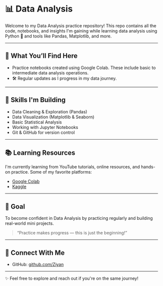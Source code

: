 
# 📊 Data Analysis 

Welcome to my Data Analysis practice repository! This repo contains all the code, notebooks, and insights I'm gaining while learning data analysis using Python 🐍 and tools like Pandas, Matplotlib, and more.

---

## 📁 What You’ll Find Here

- Practice notebooks created using Google Colab. These include basic to intermediate data analysis operations.
- 🛠 Regular updates as I progress in my data journey.

---

## 🚀 Skills I'm Building

- Data Cleaning & Exploration (Pandas)
- Data Visualization (Matplotlib & Seaborn)
- Basic Statistical Analysis
- Working with Jupyter Notebooks
- Git & GitHub for version control

---

## 📚 Learning Resources

I'm currently learning from YouTube tutorials, online resources, and hands-on practice. Some of my favorite platforms:
- [Google Colab](https://colab.research.google.com/)
- [Kaggle](https://www.kaggle.com/)
---

## 🎯 Goal

To become confident in Data Analysis by practicing regularly and building real-world mini projects.

> “Practice makes progress — this is just the beginning!”

---

## 🔗 Connect With Me

- GitHub: [github.com/Ziyan](https://github.com/Ziyan)

---

✨ Feel free to explore and reach out if you're on the same journey!
